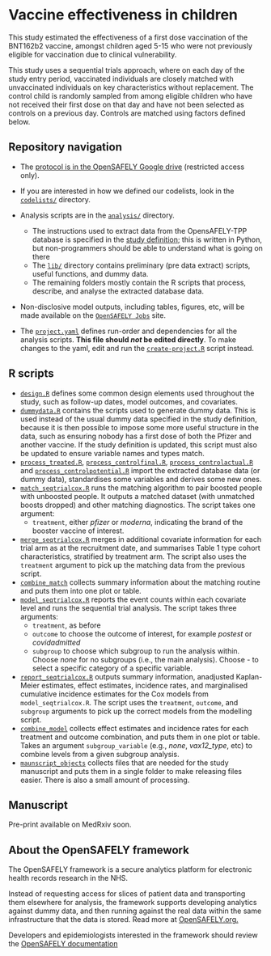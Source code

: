 # Vaccine effectiveness in children
This study estimated the effectiveness of a first dose vaccination of the BNT162b2 vaccine, amongst children aged 5-15 who were not previously eligible for vaccination due to clinical vulnerability. 

This study uses a sequential trials approach, where on each day of the study entry period, vaccinated individuals are closely matched with unvaccinated individuals on key characteristics without replacement. The control child is randomly sampled from among eligible children who have not received their first dose on that day and have not been selected as controls on a previous day. Controls are matched using factors defined below.


## Repository navigation
-   The [protocol is in the OpenSAFELY Google drive](https://docs.google.com/document/d/1XirX2kv4ose9FWblvoxzvm2sNLI7yNJdcFXuuQN-WME/edit#heading=h.w4nicb6ji17m) (restricted access only).

-   If you are interested in how we defined our codelists, look in the [`codelists/`](./codelists/) directory.

-   Analysis scripts are in the [`analysis/`](./analysis) directory.

    -   The instructions used to extract data from the OpensAFELY-TPP database is specified in the [study definition](./analysis/study_definition.py); this is written in Python, but non-programmers should be able to understand what is going on there
    -   The [`lib/`](./lib) directory contains preliminary (pre data extract) scripts, useful functions, and dummy data.
    -   The remaining folders mostly contain the R scripts that process, describe, and analyse the extracted database data.

-   Non-disclosive model outputs, including tables, figures, etc, will be made available on the [`OpenSAFELY Jobs`](https://jobs.opensafely.org/university-of-bristol/investigating-the-effectiveness-of-the-covid-19-vaccination-programme-in-the-uk/vaccine-effectiveness-in-children/releases/) site.

-   The [`project.yaml`](./project.yaml) defines run-order and dependencies for all the analysis scripts. **This file should *not* be edited directly**. To make changes to the yaml, edit and run the [`create-project.R`](./create-project.R) script instead.

## R scripts
-   [`design.R`](analysis/design.R) defines some common design elements used throughout the study, such as follow-up dates, model outcomes, and covariates.
-   [`dummydata.R`](analysis/dummydata/) contains the scripts used to generate dummy data. This is used instead of the usual dummy data specified in the study definition, because it is then possible to impose some more useful structure in the data, such as ensuring nobody has a first dose of both the Pfizer and another vaccine. If the study definition is updated, this script must also be updated to ensure variable names and types match.
-   [`process_treated.R`](analysis/treated/process_treated.R), [`process_controlfinal.R`](analysis/matching/process_controlfinal.R), [`process_controlactual.R`](analysis/matching/process_controlactual.R) and [`process_controlpotential.R`](analysis/matching/process_controlpotential.R) import the extracted database data (or dummy data), standardises some variables and derives some new ones.
-   [`match_seqtrialcox.R`](./analysis/match_seqtrialcox.R) runs the matching algorithm to pair boosted people with unboosted people. It outputs a matched dataset (with unmatched boosts dropped) and other matching diagnostics. The script takes one argument:
    -   `treatment`, either _pfizer_ or _moderna_, indicating the brand of the booster vaccine of interest.
-   [`merge_seqtrialcox.R`](./analysis/merge_seqtrialcox.R) merges in additional covariate information for each trial arm as at the recruitment date, and summarises Table 1 type cohort characteristics, stratified by treatment arm. The script also uses the `treatment` argument to pick up the matching data from the previous script.
-   [`combine_match`](./analysis/combine_match.R) collects summary information about the matching routine and puts them into one plot or table.
-   [`model_seqtrialcox.R`](./analysis/model_seqtrialcox.R) reports the event counts within each covariate level and runs the sequential trial analysis. The script takes three arguments:
    -  `treatment`, as before
    -   `outcome` to choose the outcome of interest, for example _postest_ or _covidadmitted_
    -   `subgroup` to choose which subgroup to run the analysis within. Choose _none_ for no subgroups (i.e., the main analysis). Choose _<variable>-<level>_ to select a specific category of a specific variable. 
-   [`report_seqtrialcox.R`](./analysis/report_seqtrialcox.R) outputs summary information, anadjusted Kaplan-Meier estimates, effect estimates, incidence rates, and marginalised cumulative incidence estimates for the Cox models from `model_seqtrialcox.R`. The script uses the `treatment`, `outcome`, and `subgroup` arguments to pick up the correct models from the modelling script.
-   [`combine_model`](./analysis/combine_model.R) collects effect estimates and incidence rates for each treatment and outcome combination, and puts them in one plot or table. Takes an argument `subgroup_variable` (e.g., _none_, _vax12_type_, etc) to combine levels from a given subgroup analysis.
-   [`maunscript_objects`](./analysis/manuscript_objects.R) collects files that are needed for the study manuscript and puts them in a single folder to make releasing files easier. There is also a small amount of processing. 

## Manuscript
Pre-print available on MedRxiv soon.

## About the OpenSAFELY framework
The OpenSAFELY framework is a secure analytics platform for electronic health records research in the NHS.

Instead of requesting access for slices of patient data and transporting them elsewhere for analysis, the framework supports developing analytics against dummy data, and then running against the real data within the same infrastructure that the data is stored. Read more at [OpenSAFELY.org.](https://opensafely.org/)

Developers and epidemiologists interested in the framework should review the [OpenSAFELY documentation](https://docs.opensafely.org/)

